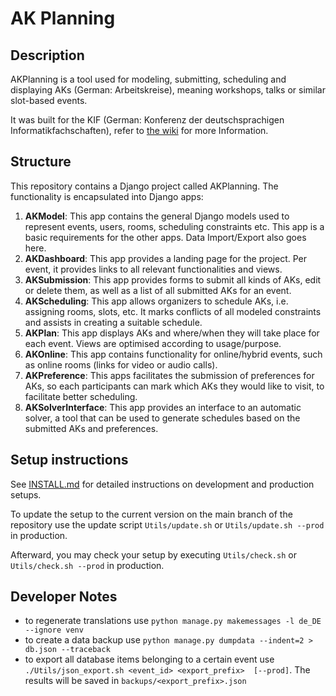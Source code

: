 # AK Planning

## Description

AKPlanning is a tool used for modeling, submitting, scheduling and displaying AKs (German: Arbeitskreise), meaning
workshops, talks or similar slot-based events.

It was built for the KIF (German: Konferenz der deutschsprachigen Informatikfachschaften), refer
to [the wiki](https://wiki.kif.rocks) for more Information.

## Structure

This repository contains a Django project called AKPlanning. The functionality is encapsulated into Django apps:

1. **AKModel**: This app contains the general Django models used to represent events, users, rooms, scheduling
   constraints etc. This app is a basic requirements for the other apps. Data Import/Export also goes here.
2. **AKDashboard**: This app provides a landing page for the project. Per event, it provides links to all relevant
   functionalities and views.
3. **AKSubmission**: This app provides forms to submit all kinds of AKs, edit or delete them, as well as a list of all
   submitted AKs for an event.
4. **AKScheduling**: This app allows organizers to schedule AKs, i.e. assigning rooms, slots, etc. It marks conflicts of
   all modeled constraints and assists in creating a suitable schedule.
5. **AKPlan**: This app displays AKs and where/when they will take place for each event. Views are optimised according
   to usage/purpose.
6. **AKOnline**: This app contains functionality for online/hybrid events, such as online rooms (links for video or
   audio calls).
7. **AKPreference**: This apps facilitates the submission of preferences for AKs, so each participants can mark which
   AKs they would like to visit, to facilitate better scheduling.
8. **AKSolverInterface**: This app provides an interface to an automatic solver, a tool that can be used to generate
   schedules based on the submitted AKs and preferences.

## Setup instructions

See [INSTALL.md](INSTALL.md) for detailed instructions on development and production setups.

To update the setup to the current version on the main branch of the repository use the update script
``Utils/update.sh`` or ``Utils/update.sh --prod`` in production.

Afterward, you may check your setup by executing ``Utils/check.sh`` or ``Utils/check.sh --prod`` in production.

## Developer Notes

* to regenerate translations use ````python manage.py makemessages -l de_DE --ignore venv````
* to create a data backup use ````python manage.py dumpdata --indent=2 > db.json --traceback````
* to export all database items belonging to a certain event use
  ````./Utils/json_export.sh <event_id> <export_prefix>  [--prod]````. The results will be saved in
  ````backups/<export_prefix>.json````
